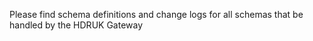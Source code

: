 Please find schema definitions and change logs for all schemas that be handled by the HDRUK Gateway
